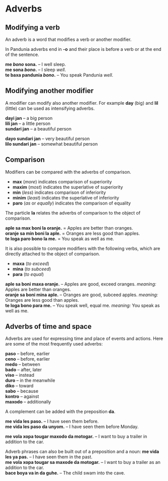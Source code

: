 # Adverbs

## Modifying a verb

An adverb is a word that modifies a verb or another modifier.

In Pandunia adverbs end in **-o** and their place is before a verb
or at the end of the sentence.

**me _bono_ sona.**
– I well sleep.  
**me sona _bono_.**
– I sleep _well_.  
**te baxa pandunia _bono_.**
– You speak Pandunia _well_.

## Modifying another modifier

A modifier can modify also another modifier.
For example **day** (big) and **lil** (little) can be used as intensifying adverbs.

**dayi jan**
– a big person  
**lili jan**
– a little person  
**sundari jan**
– a beautiful person

**dayo sundari jan**
– very beautiful person  
**lilo sundari jan**
– somewhat beautiful person


## Comparison

Modifiers can be compared with the adverbs of comparison.

- **max**
  (_more_) indicates comparison of superiority
- **maxim**
  (_most_) indicates the superlative of superiority
- **min**
  (_less_) indicates comparison of inferiority
- **minim**
  (_least_) indicates the superlative of inferiority
- **paro**
  (_as_ or _equally_) indicates the comparison of equality

The particle
**la**
relates the adverbs of comparison to the object of comparison.

**aple sa max boni la oranje.**
= Apples are better than oranges.  
**oranje sa min boni la aple.**
= Oranges are less good than apples.  
**te loga paro bono la me.**
= You speak as well as me.

It is also possible to compare modifiers with the following verbs,
which are directly attached to the object of comparison.

- **maxa**
  (_to exceed_)
- **mina**
  (_to subceed_)
- **para**
  (_to equal_)

**aple sa boni maxa oranje.**
– Apples are good, exceed oranges. _meaning:_ Apples are better than oranges.  
**oranje sa boni mina aple.**
– Oranges are good, subceed apples. _meaning:_ Oranges are less good than apples.  
**te loga bono para me.**
– You speak well, equal me. _meaning:_ You speak as well as me.


## Adverbs of time and space

Adverbs are used for expressing time and place of events and actions.
Here are some of the most frequently used adverbs:

**paso**
– before, earlier  
**ceno**
– before, earlier  
**medo**
– between  
**bado**
– after, later  
**viso**
– instead  
**duro**
– in the meanwhile  
**diko**
– toward  
**sabo**
– because  
**kontro**
– against  
**maxodo**
– additionally  

A complement can be added with the preposition **da**.

**me vida les paso.**
– I have seen them before.  
**me vida les paso da unyom.**
– I have seen them before Monday.

**me vola xopa tougar maxodo da motogar.**
– I want to buy a trailer in addition to the car.

Adverb phrases can also be built out of a preposition and a noun:
**me vida les ya pas.**
– I have seen them in the past.  
**me vola xopa tougar sa maxode da motogar.**
– I want to buy a trailer as an addition to the car.  
**bace boya va in da guhe.**
– The child swam into the cave.

